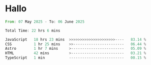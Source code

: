 # Hallo
<!--START_SECTION:waka-->

```rust
From: 07 May 2025 - To: 06 June 2025

Total Time: 22 hrs 6 mins

JavaScript   18 hrs 23 mins  >>>>>>>>>>>>>>>>>>>>>----   83.14 %
CSS          1 hr 25 mins    >>-----------------------   06.44 %
Astro        1 hr 7 mins     >------------------------   05.09 %
HTML         42 mins         >------------------------   03.21 %
TypeScript   1 min           -------------------------   00.15 %
```

<!--END_SECTION:waka-->
